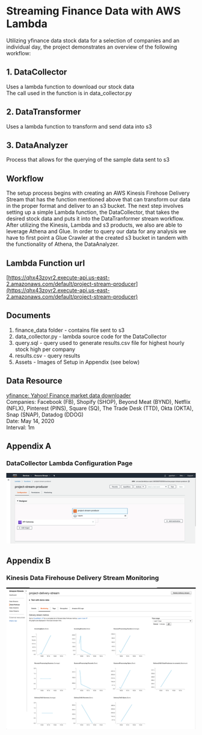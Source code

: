 # Streaming Finance Data with AWS Lambda <br />
Utilizing yfinance data stock data for a selection of companies and an individual day, the project demonstrates an overview of the following workflow:
## 1. DataCollector <br />
Uses a lambda function to download our stock data <br />
The call used in the function is in data_collector.py <br /> 
## 2. DataTransformer <br />
Uses a lambda function to transform and send data into s3 <br />
## 3. DataAnalyzer <br />
Process that allows for the querying of the sample data sent to s3

## Workflow <br />
The setup process begins with creating an AWS Kinesis Firehose Delivery Stream that has the function mentioned above that can transform our data in the proper format and deliver to an s3 bucket. The next step involves setting up a simple Lambda function, the DataCollector, that takes the desired stock data and puts it into the DataTranformer stream workflow. After utilizing the Kinesis, Lambda and s3 products, we also are able to leverage Athena and Glue. In order to query our data for any analysis we have to first point a Glue Crawler at the created s3 bucket in tandem with the functionality of Athena, the DataAnalyzer.

## Lambda Function url <br />
[https://qhx43zoyr2.execute-api.us-east-2.amazonaws.com/default/project-stream-producer](https://qhx43zoyr2.execute-api.us-east-2.amazonaws.com/default/project-stream-producer) 

## Documents <br />
1. finance_data folder - contains file sent to s3
2. data_collector.py - lambda source code for the DataCollector
3. query.sql - query used to generate results.csv file for highest hourly stock high per company
4. results.csv - query results
5. Assets - Images of Setup in Appendix (see below)

## Data Resource <br />
[yfinance: Yahoo! Finance market data downloader](https://pypi.org/project/yfinance/) <br />
Companies: Facebook (FB), Shopify (SHOP), Beyond Meat (BYND), Netflix (NFLX), Pinterest (PINS), Square (SQ), The Trade Desk (TTD), Okta (OKTA), Snap (SNAP), Datadog (DDOG) <br />
Date: May 14, 2020 <br />
Interval: 1m <br />

## Appendix A
### DataCollector Lambda Configuration Page
![](assets/Appendix_A_DataCollector_Lambda_configuration_page.png)

## Appendix B
### Kinesis Data Firehouse Delivery Stream Monitoring
![](assets/Appendix_B_Kinesis_Data_Firehose_Delivery_Stream_Monitoring.png)

